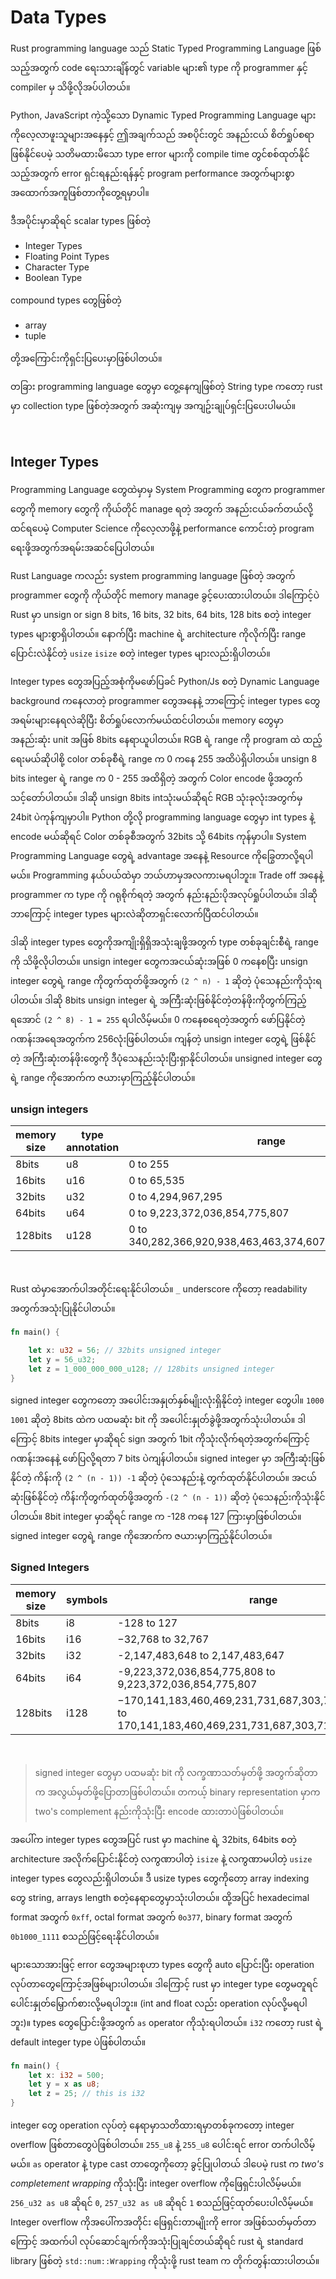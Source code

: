 # Data Types

Rust programming language သည် Static Typed Programming Language ဖြစ်သည့်အတွက် code ရေးသားချိန်တွင် variable များ၏ type ကို programmer နှင့် compiler မှ သိဖို့လိုအပ်ပါတယ်။

Python, JavaScript ကဲ့သို့သော Dynamic Typed Programming Language များကိုလေ့လာဖူးသူများအနေနှင့် ဤအချက်သည် အစပိုင်းတွင် အနည်းငယ် စိတ်ရှုပ်စရာဖြစ်နိုင်ပေမဲ့ သတိမထားမိသော type error များကို compile time တွင်စစ်ထုတ်နိုင်သည့်အတွက် error ရှင်းရနည်းရန်နှင့် program performance အတွက်များစွာအထောက်အကူဖြစ်တာကိုတွေ့ရမှာပါ။

ဒီအပိုင်းမှာဆိုရင် scalar types ဖြစ်တဲ့

* Integer Types
* Floating Point Types
* Character Type
* Boolean Type

compound types တွေဖြစ်တဲ့

* array
* tuple

တို့အကြောင်းကိုရှင်းပြပေးမှာဖြစ်ပါတယ်။

တခြား programming language တွေမှာ တွေ့နေကျဖြစ်တဲ့ String type ကတော့ rust မှာ collection type ဖြစ်တဲ့အတွက် အဆုံးကျမှ အကျဥ်းချုပ်ရှင်းပြပေးပါမယ်။

</br>

## Integer Types

Programming Language တွေထဲမှာမှ System Programming တွေက programmer တွေကို memory တွေကို ကိုယ်တိုင် manage ရတဲ့ အတွက် အနည်းငယ်ခက်တယ်လို့ထင်ရပေမဲ့ Computer Science ကိုလေ့လာဖို့နဲ့ performance ကောင်းတဲ့ program ရေးဖို့အတွက်အရမ်းအဆင်ပြေပါတယ်။

Rust Language ကလည်း system programming language ဖြစ်တဲ့ အတွက် programmer တွေကို ကိုယ်တိုင် memory manage ခွင့်ပေးထားပါတယ်။ ဒါကြောင့်ပဲ Rust မှာ unsign or sign 8 bits, 16 bits, 32 bits, 64 bits, 128 bits စတဲ့ integer types များစွာရှိပါတယ်။ နောက်ပြီး machine ရဲ့ architecture ကိုလိုက်ပြီး range ပြောင်းလဲနိုင်တဲ့ `usize` `isize` စတဲ့ integer types များလည်းရှိပါတယ်။

Integer types တွေအပြည့်အစုံကိုမဖော်ပြခင် Python/Js စတဲ့ Dynamic Language background ကနေလာတဲ့ programmer တွေအနေနဲ့ ဘာကြောင့် integer types တွေအရမ်းများနေရလဲဆိုပြီး စိတ်ရှုပ်လောက်မယ်ထင်ပါတယ်။ memory တွေမှာ အနည်းဆုံး unit အဖြစ် 8bits နေရာယူပါတယ်။ RGB ရဲ့ range ကို program ထဲ ထည့်ရေးမယ်ဆိုပါစို့ color တစ်ခုစီရဲ့ range က 0 ကနေ 255 အထိပဲရှိပါတယ်။ unsign 8 bits integer ရဲ့ range က 0 - 255 အထိရှိတဲ့ အတွက် Color encode ဖို့အတွက်သင့်တော်ပါတယ်။ ဒါဆို unsign 8bits intသုံးမယ်ဆိုရင် RGB သုံးခုလုံးအတွက်မှ 24bit ပဲကုန်ကျမှာပါ။ Python တို့လို programming language တွေမှာ int types နဲ့ encode မယ်ဆိုရင် Color တစ်ခုစီအတွက် 32bits သို့ 64bits ကုန်မှာပါ။ System Programming Language တွေရဲ့ advantage အနေနဲ့ Resource ကိုခြွေတာလို့ရပါမယ်။ Programming နယ်ပယ်ထဲမှာ ဘယ်ဟာမှအလကားမရပါဘူး။ Trade off အနေနဲ့ programmer က type ကို ဂရုစိုက်ရတဲ့ အတွက် နည်းနည်းပိုအလုပ်ရှုပ်ပါတယ်။ ဒါဆို ဘာကြောင့် integer types များလဲဆိုတာရှင်းလောက်ပြီထင်ပါတယ်။

ဒါဆို integer types တွေကိုအကျိုးရှိရှိအသုံးချဖို့အတွက် type တစ်ခုချင်းစီရဲ့ range ကို သိဖို့လိုပါတယ်။ unsign integer တွေကအငယ်ဆုံးအဖြစ် 0 ကနေစပြီး unsign integer တွေရဲ့ range ကိုတွက်ထုတ်ဖို့အတွက်  `(2 ^ n) - 1` ဆိုတဲ့ ပုံသေနည်းကိုသုံးရပါတယ်။ ဒါဆို 8bits unsign integer ရဲ့ အကြီးဆုံးဖြစ်နိုင်တဲ့တန်ဖိုးကိုတွက်ကြည့်ရအောင် `(2 ^ 8) - 1 = 255` ရပါလိမ့်မယ်။ 0 ကနေစရေတဲ့အတွက် ဖော်ပြနိုင်တဲ့ ဂဏန်းအရေအတွက်က 256လုံးဖြစ်ပါတယ်။ ကျန်တဲ့ unsign integer တွေရဲ့ ဖြစ်နိုင်တဲ့ အကြီးဆုံးတန်ဖိုးတွေကို ဒီပုံသေနည်းသုံးပြီးရှာနိုင်ပါတယ်။ unsigned integer တွေရဲ့ range ကိုအောက်က ဇယားမှာကြည့်နိုင်ပါတယ်။

### unsign integers

| memory size | type annotation | range                                                   |
|-------------|---------|---------------------------------------------------------|
| 8bits       | u8      | 0 to 255                                                 |
| 16bits      | u16     | 0 to 65,535                                              |
| 32bits      | u32     | 0 to 4,294,967,295                                       |
| 64bits      | u64     | 0 to 9,223,372,036,854,775,807                           |
| 128bits     | u128    | 0 to 340,282,366,920,938,463,463,374,607,431,768,211,455 |

</br>

Rust ထဲမှာအောက်ပါအတိုင်းရေးနိုင်ပါတယ်။ `_` underscore ကိုတော့ readability အတွက်အသုံးပြုနိုင်ပါတယ်။

```Rust
fn main() {

    let x: u32 = 56; // 32bits unsigned integer
    let y = 56_u32;
    let z = 1_000_000_000_u128; // 128bits unsigned integer
}
```

signed integer တွေကတော့ အပေါင်းအနှုတ်နှစ်မျိုးလုံးရှိနိုင်တဲ့ integer တွေပါ။ `1000 1001` ဆိုတဲ့ 8bits ထဲက ပထမဆုံး bit ကို အပေါင်းနှုတ်ခွဲဖို့အတွက်သုံးပါတယ်။ ဒါကြောင့် 8bits integer မှာဆိုရင် sign အတွက် 1bit ကိုသုံးလိုက်ရတဲ့အတွက်ကြောင့် ဂဏန်းအနေနဲ့ ဖော်ပြလို့ရတာ 7 bits ပဲကျန်ပါတယ်။ signed integer မှာ အကြီးဆုံးဖြစ်နိုင်တဲ့ ကိန်းကို `(2 ^ (n - 1)) -1` ဆိုတဲ့ ပုံသေနည်းနဲ့ တွက်ထုတ်နိုင်ပါတယ်။ အငယ်ဆုံးဖြစ်နိုင်တဲ့ ကိန်းကိုတွက်ထုတ်ဖို့အတွက် `-(2 ^ (n - 1))` ဆိုတဲ့ ပုံသေနည်းကိုသုံးနိုင်ပါတယ်။ 8bit integer မှာဆိုရင် range က -128 ကနေ 127 ကြားမှာဖြစ်ပါတယ်။ signed integer တွေရဲ့ range ကိုအောက်က ဇယားမှာကြည့်နိုင်ပါတယ်။

### Signed Integers

| memory size | symbols | range                                                                                                         |
|-------------|---------|---------------------------------------------------------------------------------------------------------------|
| 8bits       | i8      | -128 to 127                                                                                                   |
| 16bits      | i16     | −32,768 to 32,767                                                                                             |
| 32bits      | i32     | -2,147,483,648 to 2,147,483,647                                                                               |
| 64bits      | i64     | -9,223,372,036,854,775,808 to 9,223,372,036,854,775,807                                                       |
| 128bits     | i128    | −170,141,183,460,469,231,731,687,303,715,884,105,728  to  170,141,183,460,469,231,731,687,303,715,884,105,727 |

 </br>

> signed integer တွေမှာ ပထမဆုံး bit ကို လက္ခဏာသတ်မှတ်ဖို့ အတွက်ဆိုတာက အလွယ်မှတ်ဖို့ပြောတာဖြစ်ပါတယ်။ တကယ့် binary representation မှာက two's complement နည်းကိုသုံးပြီး encode ထားတာပဲဖြစ်ပါတယ်။

အပေါ်က integer types တွေအပြင် rust မှာ machine ရဲ့ 32bits, 64bits စတဲ့ architecture အလိုက်ပြောင်းနိုင်တဲ့ လကွဏာပါတဲ့ `isize` နဲ့ လကွဏာမပါတဲ့ `usize` integer types တွေလည်းရှိပါတယ်။ ဒီ usize types တွေကိုတော့ array indexing တွေ string, arrays length စတဲ့နေရာတွေမှာသုံးပါတယ်။
ထို့အပြင် hexadecimal format အတွက် `0xff`, octal format အတွက် `0o377`, binary format အတွက် `0b1000_1111` စသည်ဖြင့်ရေးနိုင်ပါတယ်။

များသောအားဖြင့် error တွေအများစုဟာ types တွေကို auto ပြောင်းပြီး operation လုပ်တာတွေကြောင့်အဖြစ်များပါတယ်။ ဒါကြောင့် rust မှာ integer type တွေမတူရင် ပေါင်းနှုတ်မြှောက်စားလို့မရပါဘူး။ (int and float လည်း operation လုပ်လို့မရပါဘူး)။ types တွေပြောင်းဖို့အတွက် `as` operator ကိုသုံးရပါတယ်။ `i32` ကတော့ rust ရဲ့ default integer type ပဲဖြစ်ပါတယ်။

```Rust
fn main() {
    let x: i32 = 500;
    let y = x as u8;
    let z = 25; // this is i32
}
```

integer တွေ operation လုပ်တဲ့ နေရာမှာသတိထားရမှာတစ်ခုကတော့ integer overflow ဖြစ်တာတွေပဲဖြစ်ပါတယ်။ `255_u8` နဲ့ `255_u8` ပေါင်းရင် error တက်ပါလိမ့်မယ်။ `as` operator နဲ့ type cast တာတွေကိုတော့ ခွင့်ပြုပါတယ် ဒါပေမဲ့ rust က _two's completement wrapping_ ကိုသုံးပြီး integer overflow ကိုဖြေရှင်းပါလိမ့်မယ်။ `256_u32 as u8` ဆိုရင် `0`, `257_u32 as u8` ဆိုရင် `1` စသည်ဖြင့်ထုတ်ပေးပါလိမ့်မယ်။ Integer overflow ကိုအပေါ်ကအတိုင်း ဖြေရှင်းတာမျိုးကို error အဖြစ်သတ်မှတ်တာကြောင့် အထက်ပါ လုပ်ဆောင်ချက်ကိုအသုံးပြုချင်တယ်ဆိုရင် rust ရဲ့ standard library ဖြစ်တဲ့ `std::num::Wrapping` ကိုသုံးဖို့ rust team က တိုက်တွန်းထားပါတယ်။
